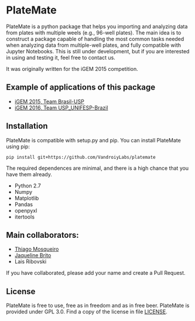 PlateMate
====

PlateMate is a python package that helps you importing and analyzing data from plates with multiple weels (e.g., 96-well plates). The main idea is to construct a package capable of handling the most common tasks needed when analyzing data from multiple-well plates, and fully compatible with Jupyter Notebooks. This is still under development, but if you are interested in using and testing it, feel free to contact us.

It was originally written for the iGEM 2015 competition.


Example of applications of this package 
---

* [iGEM 2015, Team Brasil-USP](https://github.com/thmosqueiro/modeligem/wiki)
* [iGEM 2016, Team USP_UNIFESP-Brazil](https://github.com/VandroiyLabs/modeliGEM2016)



Installation
---

PlateMate is compatible with setup.py and pip. You can install PlateMate using pip:
```
pip install git+https://github.com/VandroiyLabs/platemate
```

The required dependences are minimal, and there is a high chance that you have them already.

* Python 2.7
* Numpy
* Matplotlib
* Pandas
* openpyxl
* itertools



Main collaborators:
---

* [Thiago Mosqueiro](http://thmosqueiro.vandroiy.com)
* [Jaqueline Brito](https://github.com/jaquejbrito)
* Lais Ribovski

If you have collaborated, please add your name and create a Pull Request.


License
---

PlateMate is free to use, free as in freedom and as in free beer. PlateMate is provided under GPL 3.0. Find a copy of the license in file [LICENSE](https://github.com/VandroiyLabs/platemate/blob/master/LICENSE).
